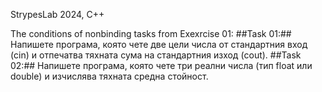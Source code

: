 StrypesLab 2024, C++

The conditions of nonbinding tasks from Exexrcise 01:
##Task 01:## Напишете програма, която чете две цели числа от стандартния вход (cin) и отпечатва тяхната сума на стандартния изход (cout).
##Task 02:## Напишете програма, която чете три реални числа (тип float или double) и изчислява тяхната средна стойност.
